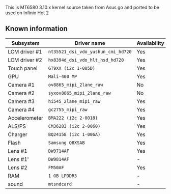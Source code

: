 This is MT6580 3.10.x kernel source taken from Asus go and ported to be used on Infinix Hot 2

## Known information
| Subsystem | Driver name | Availability | Working |
|-----------|-------------|--------------|---------|
| LCM driver #1 | `nt35521_dsi_vdo_yushun_cmi_hd720` | Yes | Yes |
| LCM driver #2 | `hx8394d_dsi_vdo_hlt_hsd_hd720` | Yes | No |
| Touch panel | `GT9XX (i2c 1-005D)` | Yes | Yes |
| GPU | `Mali-400 MP` | Yes | Yes |
| Camera #1 | `ov8865_mipi_2lane_raw` | No | No |
| Camera #2 | `syxov8865_mipi_2lane_raw` | No | No |
| Camera #3 | `hi545_2lane_mipi_raw` | Yes | No |
| Camera #4 | `gc2755_mipi_raw` | Yes | No |
| Accelerometer | `BMA222 (i2c 2-0018)` | Yes | ? |
| ALS/PS | `CM36283 (i2c 2-0060)` | Yes | ? |
| Charger | `BQ24158 (i2c 1-006A)` | Yes | ? |
| Flash | `Samsung Q8XSAB` | Yes | Yes |
| Lens #1 | `DW9714AF` | Yes | ? |
| Lens #1' | `DW9814AF` | - | - |
| Lens #2 | `FM50AF` | Yes | ? |
| RAM | `1 GB LPDDR3` | - | - |
| sound | `mtsndcard` | - | - |
